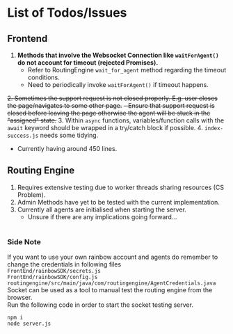 # List of Todos/Issues

## Frontend

1. **Methods that involve the Websocket Connection like `waitForAgent()` do not account for timeout (rejected Promises).**
   - Refer to RoutingEngine `wait_for_agent` method regarding the timeout conditions.
   - Need to periodically invoke `waitForAgent()` if timeout happens.
   
~~2. Sometimes the support request is not closed properly. E.g. user closes the page/navigates to some other page.~~
   ~~- Ensure that support request is closed before leaving the page otherwise the agent will be stuck in the "assigned" state.~~ 
3. Within `async` functions, variables/function calls with the `await` keyword should be wrapped in a try/catch block if possible.
4. `index-success.js` needs some tidying.
   - Currently having around 450 lines.

## Routing Engine

1. Requires extensive testing due to worker threads sharing resources (CS Problem).
2. Admin Methods have yet to be tested with the current implementation.
3. Currently all agents are initialised when starting the server.
   - Unsure if there are any implications going forward...

#

### Side Note

If you want to use your own rainbow account and agents do remember to change the credentials in following files \
`FrontEnd/rainbowSDK/secrets.js`\
`FrontEnd/rainbowSDK/config.js`\
`routingengine/src/main/java/com/routingengine/AgentCredentials.java`\
Socket can be used as a tool to manual test the routing engine from the browser.\
Run the following code in order to start the socket testing server.

```
npm i
node server.js
```
